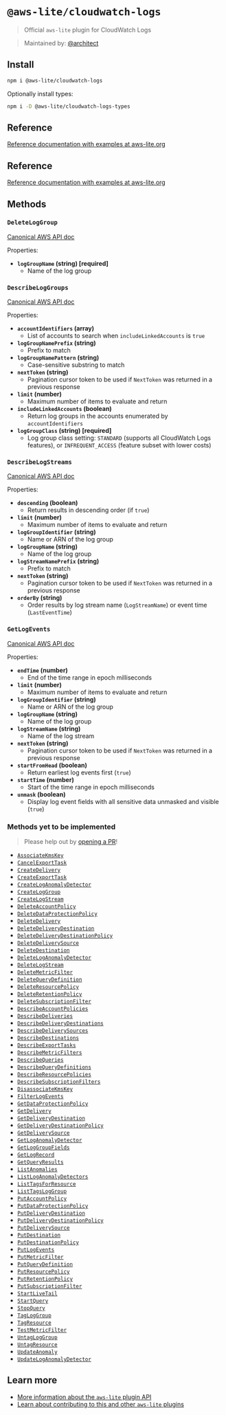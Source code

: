 # `@aws-lite/cloudwatch-logs`

> Official `aws-lite` plugin for CloudWatch Logs

> Maintained by: [@architect](https://github.com/architect)


## Install

```sh
npm i @aws-lite/cloudwatch-logs
```

Optionally install types:

```sh
npm i -D @aws-lite/cloudwatch-logs-types
```


## Reference

[Reference documentation with examples at aws-lite.org](https://aws-lite.org/services/cloudwatch-logs)


## Reference

[Reference documentation with examples at aws-lite.org](https://aws-lite.org/services/cloudwatch-logs)


## Methods

<!-- ! Do not remove METHOD_DOCS_START / METHOD_DOCS_END ! -->
<!-- METHOD_DOCS_START -->
### `DeleteLogGroup`

[Canonical AWS API doc](https://docs.aws.amazon.com/AmazonCloudWatchLogs/latest/APIReference/API_DeleteLogGroup.html)

Properties:
- **`logGroupName` (string) [required]**
  - Name of the log group


### `DescribeLogGroups`

[Canonical AWS API doc](https://docs.aws.amazon.com/AmazonCloudWatchLogs/latest/APIReference/API_DescribeLogGroups.html)

Properties:
- **`accountIdentifiers` (array)**
  - List of accounts to search when `includeLinkedAccounts` is `true`
- **`logGroupNamePrefix` (string)**
  - Prefix to match
- **`logGroupNamePattern` (string)**
  - Case-sensitive substring to match
- **`nextToken` (string)**
  - Pagination cursor token to be used if `NextToken` was returned in a previous response
- **`limit` (number)**
  - Maximum number of items to evaluate and return
- **`includeLinkedAccounts` (boolean)**
  - Return log groups in the accounts enumerated by `accountIdentifiers`
- **`logGroupClass` (string) [required]**
  - Log group class setting: `STANDARD` (supports all CloudWatch Logs features), or `INFREQUENT_ACCESS` (feature subset with lower costs)


### `DescribeLogStreams`

[Canonical AWS API doc](https://docs.aws.amazon.com/AmazonCloudWatchLogs/latest/APIReference/API_DescribeLogStreams.html)

Properties:
- **`descending` (boolean)**
  - Return results in descending order (if `true`)
- **`limit` (number)**
  - Maximum number of items to evaluate and return
- **`logGroupIdentifier` (string)**
  - Name or ARN of the log group
- **`logGroupName` (string)**
  - Name of the log group
- **`logStreamNamePrefix` (string)**
  - Prefix to match
- **`nextToken` (string)**
  - Pagination cursor token to be used if `NextToken` was returned in a previous response
- **`orderBy` (string)**
  - Order results by log stream name (`LogStreamName`) or event time (`LastEventTime`)


### `GetLogEvents`

[Canonical AWS API doc](https://docs.aws.amazon.com/AmazonCloudWatchLogs/latest/APIReference/API_GetLogEvents.html)

Properties:
- **`endTime` (number)**
  - End of the time range in epoch milliseconds
- **`limit` (number)**
  - Maximum number of items to evaluate and return
- **`logGroupIdentifier` (string)**
  - Name or ARN of the log group
- **`logGroupName` (string)**
  - Name of the log group
- **`logStreamName` (string)**
  - Name of the log stream
- **`nextToken` (string)**
  - Pagination cursor token to be used if `NextToken` was returned in a previous response
- **`startFromHead` (boolean)**
  - Return earliest log events first (`true`)
- **`startTime` (number)**
  - Start of the time range in epoch milliseconds
- **`unmask` (boolean)**
  - Display log event fields with all sensitive data unmasked and visible (`true`)


### Methods yet to be implemented

> Please help out by [opening a PR](https://github.com/architect/aws-lite#authoring-aws-lite-plugins)!

- [`AssociateKmsKey`](https://docs.aws.amazon.com/AmazonCloudWatchLogs/latest/APIReference/API_AssociateKmsKey.html)
- [`CancelExportTask`](https://docs.aws.amazon.com/AmazonCloudWatchLogs/latest/APIReference/API_CancelExportTask.html)
- [`CreateDelivery`](https://docs.aws.amazon.com/AmazonCloudWatchLogs/latest/APIReference/API_CreateDelivery.html)
- [`CreateExportTask`](https://docs.aws.amazon.com/AmazonCloudWatchLogs/latest/APIReference/API_CreateExportTask.html)
- [`CreateLogAnomalyDetector`](https://docs.aws.amazon.com/AmazonCloudWatchLogs/latest/APIReference/API_CreateLogAnomalyDetector.html)
- [`CreateLogGroup`](https://docs.aws.amazon.com/AmazonCloudWatchLogs/latest/APIReference/API_CreateLogGroup.html)
- [`CreateLogStream`](https://docs.aws.amazon.com/AmazonCloudWatchLogs/latest/APIReference/API_CreateLogStream.html)
- [`DeleteAccountPolicy`](https://docs.aws.amazon.com/AmazonCloudWatchLogs/latest/APIReference/API_DeleteAccountPolicy.html)
- [`DeleteDataProtectionPolicy`](https://docs.aws.amazon.com/AmazonCloudWatchLogs/latest/APIReference/API_DeleteDataProtectionPolicy.html)
- [`DeleteDelivery`](https://docs.aws.amazon.com/AmazonCloudWatchLogs/latest/APIReference/API_DeleteDelivery.html)
- [`DeleteDeliveryDestination`](https://docs.aws.amazon.com/AmazonCloudWatchLogs/latest/APIReference/API_DeleteDeliveryDestination.html)
- [`DeleteDeliveryDestinationPolicy`](https://docs.aws.amazon.com/AmazonCloudWatchLogs/latest/APIReference/API_DeleteDeliveryDestinationPolicy.html)
- [`DeleteDeliverySource`](https://docs.aws.amazon.com/AmazonCloudWatchLogs/latest/APIReference/API_DeleteDeliverySource.html)
- [`DeleteDestination`](https://docs.aws.amazon.com/AmazonCloudWatchLogs/latest/APIReference/API_DeleteDestination.html)
- [`DeleteLogAnomalyDetector`](https://docs.aws.amazon.com/AmazonCloudWatchLogs/latest/APIReference/API_DeleteLogAnomalyDetector.html)
- [`DeleteLogStream`](https://docs.aws.amazon.com/AmazonCloudWatchLogs/latest/APIReference/API_DeleteLogStream.html)
- [`DeleteMetricFilter`](https://docs.aws.amazon.com/AmazonCloudWatchLogs/latest/APIReference/API_DeleteMetricFilter.html)
- [`DeleteQueryDefinition`](https://docs.aws.amazon.com/AmazonCloudWatchLogs/latest/APIReference/API_DeleteQueryDefinition.html)
- [`DeleteResourcePolicy`](https://docs.aws.amazon.com/AmazonCloudWatchLogs/latest/APIReference/API_DeleteResourcePolicy.html)
- [`DeleteRetentionPolicy`](https://docs.aws.amazon.com/AmazonCloudWatchLogs/latest/APIReference/API_DeleteRetentionPolicy.html)
- [`DeleteSubscriptionFilter`](https://docs.aws.amazon.com/AmazonCloudWatchLogs/latest/APIReference/API_DeleteSubscriptionFilter.html)
- [`DescribeAccountPolicies`](https://docs.aws.amazon.com/AmazonCloudWatchLogs/latest/APIReference/API_DescribeAccountPolicies.html)
- [`DescribeDeliveries`](https://docs.aws.amazon.com/AmazonCloudWatchLogs/latest/APIReference/API_DescribeDeliveries.html)
- [`DescribeDeliveryDestinations`](https://docs.aws.amazon.com/AmazonCloudWatchLogs/latest/APIReference/API_DescribeDeliveryDestinations.html)
- [`DescribeDeliverySources`](https://docs.aws.amazon.com/AmazonCloudWatchLogs/latest/APIReference/API_DescribeDeliverySources.html)
- [`DescribeDestinations`](https://docs.aws.amazon.com/AmazonCloudWatchLogs/latest/APIReference/API_DescribeDestinations.html)
- [`DescribeExportTasks`](https://docs.aws.amazon.com/AmazonCloudWatchLogs/latest/APIReference/API_DescribeExportTasks.html)
- [`DescribeMetricFilters`](https://docs.aws.amazon.com/AmazonCloudWatchLogs/latest/APIReference/API_DescribeMetricFilters.html)
- [`DescribeQueries`](https://docs.aws.amazon.com/AmazonCloudWatchLogs/latest/APIReference/API_DescribeQueries.html)
- [`DescribeQueryDefinitions`](https://docs.aws.amazon.com/AmazonCloudWatchLogs/latest/APIReference/API_DescribeQueryDefinitions.html)
- [`DescribeResourcePolicies`](https://docs.aws.amazon.com/AmazonCloudWatchLogs/latest/APIReference/API_DescribeResourcePolicies.html)
- [`DescribeSubscriptionFilters`](https://docs.aws.amazon.com/AmazonCloudWatchLogs/latest/APIReference/API_DescribeSubscriptionFilters.html)
- [`DisassociateKmsKey`](https://docs.aws.amazon.com/AmazonCloudWatchLogs/latest/APIReference/API_DisassociateKmsKey.html)
- [`FilterLogEvents`](https://docs.aws.amazon.com/AmazonCloudWatchLogs/latest/APIReference/API_FilterLogEvents.html)
- [`GetDataProtectionPolicy`](https://docs.aws.amazon.com/AmazonCloudWatchLogs/latest/APIReference/API_GetDataProtectionPolicy.html)
- [`GetDelivery`](https://docs.aws.amazon.com/AmazonCloudWatchLogs/latest/APIReference/API_GetDelivery.html)
- [`GetDeliveryDestination`](https://docs.aws.amazon.com/AmazonCloudWatchLogs/latest/APIReference/API_GetDeliveryDestination.html)
- [`GetDeliveryDestinationPolicy`](https://docs.aws.amazon.com/AmazonCloudWatchLogs/latest/APIReference/API_GetDeliveryDestinationPolicy.html)
- [`GetDeliverySource`](https://docs.aws.amazon.com/AmazonCloudWatchLogs/latest/APIReference/API_GetDeliverySource.html)
- [`GetLogAnomalyDetector`](https://docs.aws.amazon.com/AmazonCloudWatchLogs/latest/APIReference/API_GetLogAnomalyDetector.html)
- [`GetLogGroupFields`](https://docs.aws.amazon.com/AmazonCloudWatchLogs/latest/APIReference/API_GetLogGroupFields.html)
- [`GetLogRecord`](https://docs.aws.amazon.com/AmazonCloudWatchLogs/latest/APIReference/API_GetLogRecord.html)
- [`GetQueryResults`](https://docs.aws.amazon.com/AmazonCloudWatchLogs/latest/APIReference/API_GetQueryResults.html)
- [`ListAnomalies`](https://docs.aws.amazon.com/AmazonCloudWatchLogs/latest/APIReference/API_ListAnomalies.html)
- [`ListLogAnomalyDetectors`](https://docs.aws.amazon.com/AmazonCloudWatchLogs/latest/APIReference/API_ListLogAnomalyDetectors.html)
- [`ListTagsForResource`](https://docs.aws.amazon.com/AmazonCloudWatchLogs/latest/APIReference/API_ListTagsForResource.html)
- [`ListTagsLogGroup`](https://docs.aws.amazon.com/AmazonCloudWatchLogs/latest/APIReference/API_ListTagsLogGroup.html)
- [`PutAccountPolicy`](https://docs.aws.amazon.com/AmazonCloudWatchLogs/latest/APIReference/API_PutAccountPolicy.html)
- [`PutDataProtectionPolicy`](https://docs.aws.amazon.com/AmazonCloudWatchLogs/latest/APIReference/API_PutDataProtectionPolicy.html)
- [`PutDeliveryDestination`](https://docs.aws.amazon.com/AmazonCloudWatchLogs/latest/APIReference/API_PutDeliveryDestination.html)
- [`PutDeliveryDestinationPolicy`](https://docs.aws.amazon.com/AmazonCloudWatchLogs/latest/APIReference/API_PutDeliveryDestinationPolicy.html)
- [`PutDeliverySource`](https://docs.aws.amazon.com/AmazonCloudWatchLogs/latest/APIReference/API_PutDeliverySource.html)
- [`PutDestination`](https://docs.aws.amazon.com/AmazonCloudWatchLogs/latest/APIReference/API_PutDestination.html)
- [`PutDestinationPolicy`](https://docs.aws.amazon.com/AmazonCloudWatchLogs/latest/APIReference/API_PutDestinationPolicy.html)
- [`PutLogEvents`](https://docs.aws.amazon.com/AmazonCloudWatchLogs/latest/APIReference/API_PutLogEvents.html)
- [`PutMetricFilter`](https://docs.aws.amazon.com/AmazonCloudWatchLogs/latest/APIReference/API_PutMetricFilter.html)
- [`PutQueryDefinition`](https://docs.aws.amazon.com/AmazonCloudWatchLogs/latest/APIReference/API_PutQueryDefinition.html)
- [`PutResourcePolicy`](https://docs.aws.amazon.com/AmazonCloudWatchLogs/latest/APIReference/API_PutResourcePolicy.html)
- [`PutRetentionPolicy`](https://docs.aws.amazon.com/AmazonCloudWatchLogs/latest/APIReference/API_PutRetentionPolicy.html)
- [`PutSubscriptionFilter`](https://docs.aws.amazon.com/AmazonCloudWatchLogs/latest/APIReference/API_PutSubscriptionFilter.html)
- [`StartLiveTail`](https://docs.aws.amazon.com/AmazonCloudWatchLogs/latest/APIReference/API_StartLiveTail.html)
- [`StartQuery`](https://docs.aws.amazon.com/AmazonCloudWatchLogs/latest/APIReference/API_StartQuery.html)
- [`StopQuery`](https://docs.aws.amazon.com/AmazonCloudWatchLogs/latest/APIReference/API_StopQuery.html)
- [`TagLogGroup`](https://docs.aws.amazon.com/AmazonCloudWatchLogs/latest/APIReference/API_TagLogGroup.html)
- [`TagResource`](https://docs.aws.amazon.com/AmazonCloudWatchLogs/latest/APIReference/API_TagResource.html)
- [`TestMetricFilter`](https://docs.aws.amazon.com/AmazonCloudWatchLogs/latest/APIReference/API_TestMetricFilter.html)
- [`UntagLogGroup`](https://docs.aws.amazon.com/AmazonCloudWatchLogs/latest/APIReference/API_UntagLogGroup.html)
- [`UntagResource`](https://docs.aws.amazon.com/AmazonCloudWatchLogs/latest/APIReference/API_UntagResource.html)
- [`UpdateAnomaly`](https://docs.aws.amazon.com/AmazonCloudWatchLogs/latest/APIReference/API_UpdateAnomaly.html)
- [`UpdateLogAnomalyDetector`](https://docs.aws.amazon.com/AmazonCloudWatchLogs/latest/APIReference/API_UpdateLogAnomalyDetector.html)
<!-- METHOD_DOCS_END -->


## Learn more

- [More information about the `aws-lite` plugin API](https://aws-lite.org/plugin-api)
- [Learn about contributing to this and other `aws-lite` plugins](https://aws-lite.org/contributing)
